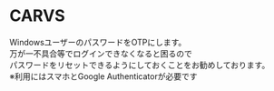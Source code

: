 # CARVS
WindowsユーザーのパスワードをOTPにします。<br>
万が一不具合等でログインできなくなると困るので<br>
パスワードをリセットできるようにしておくことをお勧めしております。<br>
※利用にはスマホとGoogle Authenticatorが必要です
